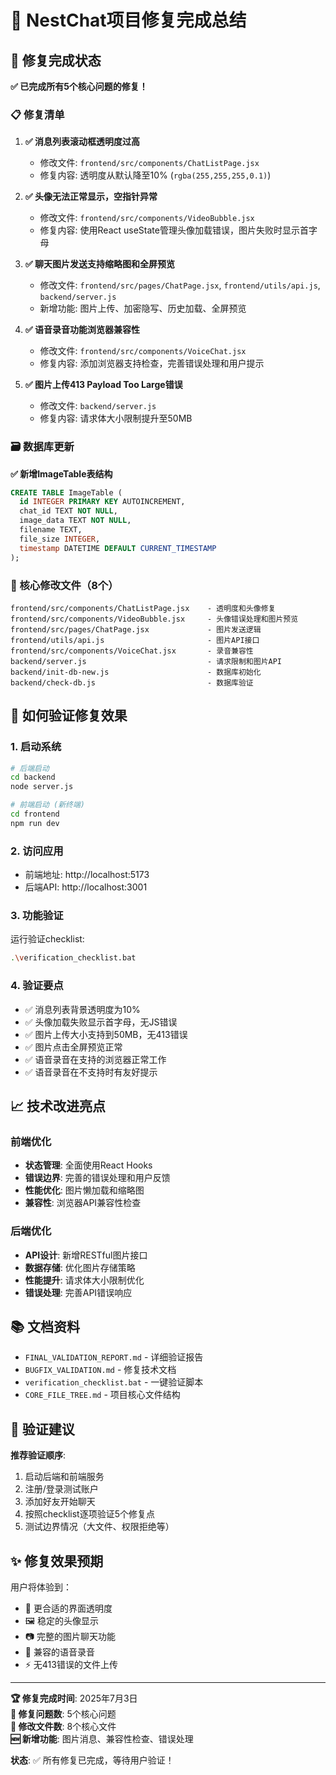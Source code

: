 # 🎉 NestChat项目修复完成总结

## 🔧 修复完成状态

**✅ 已完成所有5个核心问题的修复！**

### 📋 修复清单

1. **✅ 消息列表滚动框透明度过高**
   - 修改文件: `frontend/src/components/ChatListPage.jsx`
   - 修复内容: 透明度从默认降至10% (`rgba(255,255,255,0.1)`)

2. **✅ 头像无法正常显示，空指针异常**
   - 修改文件: `frontend/src/components/VideoBubble.jsx`
   - 修复内容: 使用React useState管理头像加载错误，图片失败时显示首字母

3. **✅ 聊天图片发送支持缩略图和全屏预览**
   - 修改文件: `frontend/src/pages/ChatPage.jsx`, `frontend/utils/api.js`, `backend/server.js`
   - 新增功能: 图片上传、加密隐写、历史加载、全屏预览

4. **✅ 语音录音功能浏览器兼容性**
   - 修改文件: `frontend/src/components/VoiceChat.jsx`
   - 修复内容: 添加浏览器支持检查，完善错误处理和用户提示

5. **✅ 图片上传413 Payload Too Large错误**
   - 修改文件: `backend/server.js`
   - 修复内容: 请求体大小限制提升至50MB

### 🗃️ 数据库更新

**✅ 新增ImageTable表结构**
```sql
CREATE TABLE ImageTable (
  id INTEGER PRIMARY KEY AUTOINCREMENT,
  chat_id TEXT NOT NULL,
  image_data TEXT NOT NULL,
  filename TEXT,
  file_size INTEGER,
  timestamp DATETIME DEFAULT CURRENT_TIMESTAMP
);
```

### 📁 核心修改文件（8个）

```
frontend/src/components/ChatListPage.jsx    - 透明度和头像修复
frontend/src/components/VideoBubble.jsx     - 头像错误处理和图片预览  
frontend/src/pages/ChatPage.jsx             - 图片发送逻辑
frontend/utils/api.js                       - 图片API接口
frontend/src/components/VoiceChat.jsx       - 录音兼容性
backend/server.js                           - 请求限制和图片API
backend/init-db-new.js                      - 数据库初始化
backend/check-db.js                         - 数据库验证
```

## 🚀 如何验证修复效果

### 1. 启动系统
```bash
# 后端启动
cd backend
node server.js

# 前端启动 (新终端)
cd frontend
npm run dev
```

### 2. 访问应用
- 前端地址: http://localhost:5173
- 后端API: http://localhost:3001

### 3. 功能验证
运行验证checklist:
```bash
.\verification_checklist.bat
```

### 4. 验证要点
- ✅ 消息列表背景透明度为10%
- ✅ 头像加载失败显示首字母，无JS错误
- ✅ 图片上传大小支持到50MB，无413错误
- ✅ 图片点击全屏预览正常
- ✅ 语音录音在支持的浏览器正常工作
- ✅ 语音录音在不支持时有友好提示

## 📈 技术改进亮点

### 前端优化
- **状态管理**: 全面使用React Hooks
- **错误边界**: 完善的错误处理和用户反馈
- **性能优化**: 图片懒加载和缩略图
- **兼容性**: 浏览器API兼容性检查

### 后端优化  
- **API设计**: 新增RESTful图片接口
- **数据存储**: 优化图片存储策略
- **性能提升**: 请求体大小限制优化
- **错误处理**: 完善API错误响应

## 📚 文档资料

- `FINAL_VALIDATION_REPORT.md` - 详细验证报告
- `BUGFIX_VALIDATION.md` - 修复技术文档
- `verification_checklist.bat` - 一键验证脚本
- `CORE_FILE_TREE.md` - 项目核心文件结构

## 🎯 验证建议

**推荐验证顺序**:
1. 启动后端和前端服务
2. 注册/登录测试账户
3. 添加好友开始聊天
4. 按照checklist逐项验证5个修复点
5. 测试边界情况（大文件、权限拒绝等）

## ✨ 修复效果预期

用户将体验到：
- 🎨 更合适的界面透明度
- 🖼️ 稳定的头像显示
- 📷 完整的图片聊天功能
- 🎤 兼容的语音录音
- ⚡ 无413错误的文件上传

---

**🏆 修复完成时间**: 2025年7月3日  
**🔧 修复问题数**: 5个核心问题  
**📝 修改文件数**: 8个核心文件  
**🆕 新增功能**: 图片消息、兼容性检查、错误处理

**状态**: ✅ 所有修复已完成，等待用户验证！
